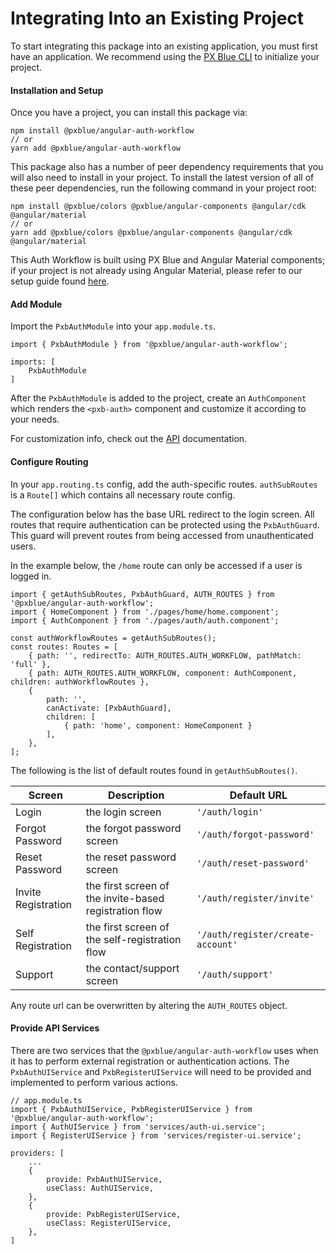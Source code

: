 # Integrating Into an Existing Project

To start integrating this package into an existing application, you must first have an application. We recommend using the [PX Blue CLI](https://www.npmjs.com/package/@pxblue/cli) to initialize your project. 

#### Installation and Setup

Once you have a project, you can install this package via:
```shell
npm install @pxblue/angular-auth-workflow
// or
yarn add @pxblue/angular-auth-workflow
```

This package also has a number of peer dependency requirements that you will also need to install in your project. To install the latest version of all of these peer dependencies, run the following command in your project root:
```
npm install @pxblue/colors @pxblue/angular-components @angular/cdk @angular/material 
// or
yarn add @pxblue/colors @pxblue/angular-components @angular/cdk @angular/material
```

This Auth Workflow is built using PX Blue and Angular Material components; if your project is not already using Angular Material, please refer to our setup guide found [here](https://pxblue.github.io/development/frameworks-web/angular). 


#### Add Module

Import the `PxbAuthModule` into your `app.module.ts`.

```
import { PxbAuthModule } from '@pxblue/angular-auth-workflow';

imports: [
    PxbAuthModule
]
```

After the `PxbAuthModule` is added to the project, create an `AuthComponent` which renders the `<pxb-auth>` component and customize it according to your needs.

For customization info, check out the [API]() documentation.


#### Configure Routing
In your `app.routing.ts` config, add the auth-specific routes. `authSubRoutes` is a `Route[]` which contains all necessary route config.

The configuration below has the base URL redirect to the login screen. 
All routes that require authentication can be protected using the `PxbAuthGuard`.  This guard will prevent routes from being accessed from unauthenticated users.  

In the example below, the `/home` route can only be accessed if a user is logged in.

```
import { getAuthSubRoutes, PxbAuthGuard, AUTH_ROUTES } from '@pxblue/angular-auth-workflow';
import { HomeComponent } from './pages/home/home.component';
import { AuthComponent } from './pages/auth/auth.component';

const authWorkflowRoutes = getAuthSubRoutes();
const routes: Routes = [
    { path: '', redirectTo: AUTH_ROUTES.AUTH_WORKFLOW, pathMatch: 'full' },
    { path: AUTH_ROUTES.AUTH_WORKFLOW, component: AuthComponent, children: authWorkflowRoutes },
    {
        path: '',
        canActivate: [PxbAuthGuard],
        children: [
            { path: 'home', component: HomeComponent }
        ],
    },
];
```



The following is the list of default routes found in `getAuthSubRoutes()`.  

| Screen              | Description                                            | Default URL                       | 
| ------------------- | ------------------------------------------------------ | --------------------------------- | 
| Login               | the login screen                                       | `'/auth/login'`                   |
| Forgot Password     | the forgot password screen                             | `'/auth/forgot-password'`         | 
| Reset Password      | the reset password screen                              | `'/auth/reset-password'`          |
| Invite Registration | the first screen of the invite-based registration flow | `'/auth/register/invite'`         | 
| Self Registration   | the first screen of the self-registration flow         | `'/auth/register/create-account'` |
| Support             | the contact/support screen                             | `'/auth/support'`                 |

Any route url can be overwritten by altering the `AUTH_ROUTES` object. 

#### Provide API Services

There are two services that the `@pxblue/angular-auth-workflow` uses when it has to perform external registration or authentication actions.
The `PxbAuthUIService` and `PxbRegisterUIService` will need to be provided and implemented to perform various actions.

```
// app.module.ts
import { PxbAuthUIService, PxbRegisterUIService } from '@pxblue/angular-auth-workflow';
import { AuthUIService } from 'services/auth-ui.service';
import { RegisterUIService } from 'services/register-ui.service';

providers: [
    ...
    {
        provide: PxbAuthUIService,
        useClass: AuthUIService,
    },
    {
        provide: PxbRegisterUIService,
        useClass: RegisterUIService,
    },
]
```
